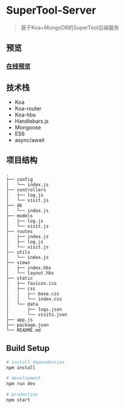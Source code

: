 # SuperTool-Server

> 基于Koa+MongoDB的SuperTool后端服务

## 预览

### [在线预览](https://igonglei.github.io/super-tool/)

## 技术栈

- Koa
- Koa-router
- Koa-hbs
- Handlebars.js
- Mongoose
- ES6
- async/await

## 项目结构
```
.
├── config
│   └── index.js
├── controllers
│   ├── log.js
│   └── visit.js
├── db
│   └── index.js
├── models
│   ├── log.js
│   └── visit.js
├── routes
│   ├── index.js
│   ├── log.js
│   └── visit.js
├── utils
│   └── index.js
├── views
│   ├── index.hbs
│   └── layout.hbs
├── static
│   ├── favicon.ico
│   ├── css
│   │   ├── base.css
│   │   └── index.css
│   └── data
│       ├── logs.json
│       └── visits.json
├── app.js
├── package.json
└── README.md
```

## Build Setup

``` bash
# install dependencies
npm install

# development
npm run dev

# production
npm start
```
